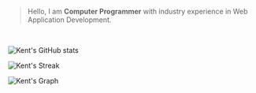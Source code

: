 > Hello, I am **Computer Programmer** with industry experience in Web Application Development.

<br />

![Kent's GitHub stats](https://github-readme-stats.vercel.app/api?username=kentlouisetonino&hide=contribs,issues&theme=dark)

![Kent's Streak](https://github-readme-streak-stats.herokuapp.com/?user=kentlouisetonino&theme=dark)

![Kent's Graph](https://github-readme-activity-graph.cyclic.app/graph?username=kentlouisetonino&theme=react-dark)
